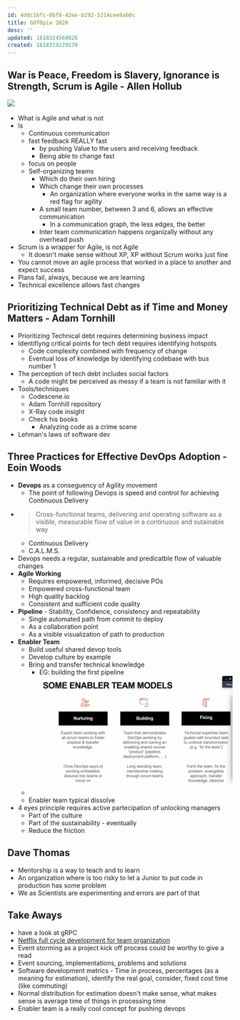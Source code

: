 ```yaml
---
id: 4ddc16fc-0bf8-42ee-b292-5214cee9ab0c
title: GOTOpia 2020
desc: ''
updated: 1618324560826
created: 1618319229170
---
```


## War is Peace, Freedom is Slavery, Ignorance is Strength, Scrum is Agile - Allen Hollub
![](../assets/images/confs.gotopia_2020.1.png)
* What is Agile and what is not
* Is
  * Continuous communication
  * fast feedback REALLY fast
    * by pushing Value to the users and receiving feedback
    * Being able to change fast
  * focus on people
  * Self-organizing teams
    * Which do their own hiring
    * Which change their own processes
      * An organization where everyone works in the same way is a red flag for agility
    * A small team number, between 3 and 6, allows an effective communication
      * In a communication graph, the less edges, the better
    * Inter team communication happens organizally without any overhead push
* Scrum is a wrapper for Agile, is not Agile
  * It doesn't make sense without XP, XP without Scrum works just fine
* You cannot move an agile process that worked in a place to another and expect success
* Plans fail, always, because we are learning
* Technical excellence allows fast changes

## Prioritizing Technical Debt as if Time and Money Matters - Adam Tornhill
* Prioritizing Technical debt requires determining business impact
* Identifiyng critical points for tech debt requires identifying hotspots
  * Code complexity combined with frequency of change
  * Eventual loss of knowledge by identifying codebase with bus number 1
* The perception of tech debt includes social factors
  * A code might be perceived as messy if a team is not familiar with it
* Tools/techniques
  * Codescene.io
  * Adam Tornhill repository
  * X-Ray code insight
  * Check his books
    * Analyzing code as a crime scene
* Lehman's laws of software dev

## Three Practices for Effective DevOps Adoption - Eoin Woods
* __Devops__ as a conseguency of Agility movement
  * The point of following Devops is speed and control for achieving Continuous Delivery
* > Cross-functional teams, delivering and operating software as a visible, measurable flow of value in a continuous and sutainable way
  * Continuous Delivery
  * C.A.L.M.S.
* Devops needs a regular, sustainable and predicatble flow of valuable changes
* __Agile Working__
  * Requires empowered, informed, decisive POs
  * Empowered cross-functional team
  * High quality backlog
  * Consistent and sufficient code quality
* __Pipeline__ - Stability, Confidence, consistency and repeatability
  * Single automated path from commit to deploy
  * As a collaboration point
  * As a visible visualization of path to production
* __Enabler Team__
  * Build useful shared devop tools
  * Develop culture by example
  * Bring and transfer technical knowledge
    * EG: building the first pipeline
  *  ![some enabler team models](../assets/images/confs.gotopia_2020.2.png)
  * Enabler team typical dissolve
* 4 eyes principle requires active partecipation of unlocking managers
  * Part of the culture
  * Part of the sustainability - eventually
  * Reduce the friction

## Dave Thomas
* Mentorship is a way to teach and to learn
* An organization where is too risky to let a Junior to put code in production has some problem
* We as Scientists are experimenting and errors are part of that

## Take Aways
* have a look at gRPC
* [Netflix full cycle development for team organization](https://netflixtechblog.com/full-cycle-developers-at-netflix-a08c31f83249)
* Event storming as a project kick off process could be worthy to give a read
* Event sourcing, implementations, problems and solutions
* Software development metrics - Time in process, percentages (as a meaning for estimation), identify the real goal, consider, fixed cost time (like commuting)
* Normal distribution for estimation doesn't make sense, what makes sense is average time of things in processing time
* Enabler team is a really cool concept for pushing devops

